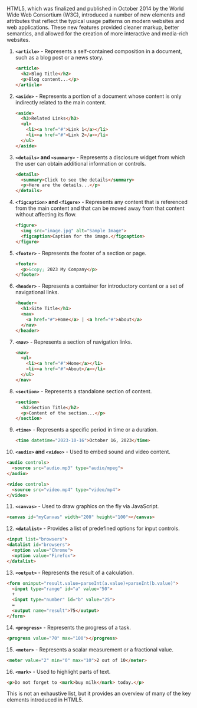 HTML5, which was finalized and published in October 2014 by the World Wide Web Consortium (W3C), introduced a number of new elements and attributes that reflect the typical usage patterns on modern websites and web applications. These new features provided cleaner markup, better semantics, and allowed for the creation of more interactive and media-rich websites.

1. **`<article>`** - Represents a self-contained composition in a document, such as a blog post or a news story.
   ```html
   <article>
     <h2>Blog Title</h2>
     <p>Blog content...</p>
   </article>
   ```

2. **`<aside>`** - Represents a portion of a document whose content is only indirectly related to the main content.
   ```html
   <aside>
     <h3>Related Links</h3>
     <ul>
       <li><a href="#">Link 1</a></li>
       <li><a href="#">Link 2</a></li>
     </ul>
   </aside>
   ```

3. **`<details>` and `<summary>`** - Represents a disclosure widget from which the user can obtain additional information or controls.
   ```html
   <details>
     <summary>Click to see the details</summary>
     <p>Here are the details...</p>
   </details>
   ```

4. **`<figcaption>` and `<figure>`** - Represents any content that is referenced from the main content and that can be moved away from that content without affecting its flow.
   ```html
   <figure>
     <img src="image.jpg" alt="Sample Image">
     <figcaption>Caption for the image.</figcaption>
   </figure>
   ```

5. **`<footer>`** - Represents the footer of a section or page.
   ```html
   <footer>
     <p>&copy; 2023 My Company</p>
   </footer>
   ```

6. **`<header>`** - Represents a container for introductory content or a set of navigational links.
   ```html
   <header>
     <h1>Site Title</h1>
     <nav>
       <a href="#">Home</a> | <a href="#">About</a>
     </nav>
   </header>
   ```

7. **`<nav>`** - Represents a section of navigation links.
   ```html
   <nav>
     <ul>
       <li><a href="#">Home</a></li>
       <li><a href="#">About</a></li>
     </ul>
   </nav>
   ```

8. **`<section>`** - Represents a standalone section of content.
   ```html
   <section>
     <h2>Section Title</h2>
     <p>Content of the section...</p>
   </section>
   ```

9. **`<time>`** - Represents a specific period in time or a duration.
   ```html
   <time datetime="2023-10-16">October 16, 2023</time>
   ```

10. **`<audio>` and `<video>`** - Used to embed sound and video content.
   ```html
   <audio controls>
     <source src="audio.mp3" type="audio/mpeg">
   </audio>

   <video controls>
     <source src="video.mp4" type="video/mp4">
   </video>
   ```

11. **`<canvas>`** - Used to draw graphics on the fly via JavaScript.
   ```html
   <canvas id="myCanvas" width="200" height="100"></canvas>
   ```

12. **`<datalist>`** - Provides a list of predefined options for input controls.
   ```html
   <input list="browsers">
   <datalist id="browsers">
     <option value="Chrome">
     <option value="Firefox">
   </datalist>
   ```

13. **`<output>`** - Represents the result of a calculation.
   ```html
   <form oninput="result.value=parseInt(a.value)+parseInt(b.value)">
     <input type="range" id="a" value="50">
     + 
     <input type="number" id="b" value="25">
     = 
     <output name="result">75</output>
   </form>
   ```

14. **`<progress>`** - Represents the progress of a task.
   ```html
   <progress value="70" max="100"></progress>
   ```

15. **`<meter>`** - Represents a scalar measurement or a fractional value.
   ```html
   <meter value="2" min="0" max="10">2 out of 10</meter>
   ```

16. **`<mark>`** - Used to highlight parts of text.
   ```html
   <p>Do not forget to <mark>buy milk</mark> today.</p>
   ```

This is not an exhaustive list, but it provides an overview of many of the key elements introduced in HTML5.
